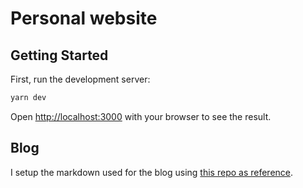 # Personal website

## Getting Started

First, run the development server:

```bash
yarn dev
```

Open [http://localhost:3000](http://localhost:3000) with your browser to see the result.

## Blog

I setup the markdown used for the blog using [this repo as reference](https://github.com/vercel/next.js/blob/canary/examples/with-mdx-remote/pages/posts/%5Bslug%5D.js).

